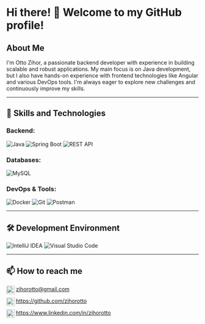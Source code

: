 # Hi there! 👋 Welcome to my GitHub profile!

## About Me

I'm Otto Zihor, a passionate backend developer with experience in building scalable and robust applications.
My main focus is on Java development, but I also have hands-on experience with frontend technologies like Angular and various DevOps tools.
I'm always eager to explore new challenges and continuously improve my skills.

---

## 🚀 Skills and Technologies

### Backend:
![Java](https://img.shields.io/badge/Java-ED8B00?style=for-the-badge&logo=java&logoColor=white) 
![Spring Boot](https://img.shields.io/badge/Spring_Boot-6DB33F?style=for-the-badge&logo=spring-boot&logoColor=white) 
![REST API](https://img.shields.io/badge/REST-02569B?style=for-the-badge&logo=rest&logoColor=white)
  
### Databases:
![MySQL](https://img.shields.io/badge/MySQL-4479A1?style=for-the-badge&logo=mysql&logoColor=white)

### DevOps & Tools:
![Docker](https://img.shields.io/badge/Docker-2496ED?style=for-the-badge&logo=docker&logoColor=white)
![Git](https://img.shields.io/badge/Git-F05032?style=for-the-badge&logo=git&logoColor=white) 
![Postman](https://img.shields.io/badge/Postman-FF6C37?style=for-the-badge&logo=postman&logoColor=white)

---

## 🛠️ Development Environment

![IntelliJ IDEA](https://img.shields.io/badge/IntelliJ_IDEA-000000?style=for-the-badge&logo=intellij-idea&logoColor=white)
![Visual Studio Code](https://img.shields.io/badge/Visual_Studio_Code-007ACC?style=for-the-badge&logo=visual-studio-code&logoColor=white)

---

## 📫 How to reach me

[<img align="left" alt="Otto Zihor | Email" width="22px" src="https://cdn.jsdelivr.net/npm/simple-icons@v3/icons/gmail.svg" />](mailto:zihorotto@gmail.com)zihorotto@gmail.com

[<img align="left" alt="Otto Zihor | GitHub" width="22px" src="https://raw.githubusercontent.com/peterthehan/peterthehan/25fe7193e0f257bcad641daa7d9af9ff778f2634/assets/github.svg" />](https://github.com/zihorotto)https://github.com/zihorotto

[<img align="left" alt="Otto Zihor | LinkedIn" width="22px" src="https://raw.githubusercontent.com/peterthehan/peterthehan/25fe7193e0f257bcad641daa7d9af9ff778f2634/assets/linkedin.svg" />](https://www.linkedin.com/in/zihorotto)https://www.linkedin.com/in/zihorotto

